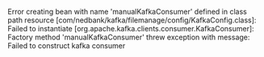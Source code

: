 Error creating bean with name 'manualKafkaConsumer' defined in class path resource [com/nedbank/kafka/filemanage/config/KafkaConfig.class]: Failed to instantiate [org.apache.kafka.clients.consumer.KafkaConsumer]: Factory method 'manualKafkaConsumer' threw exception with message: Failed to construct kafka consumer
